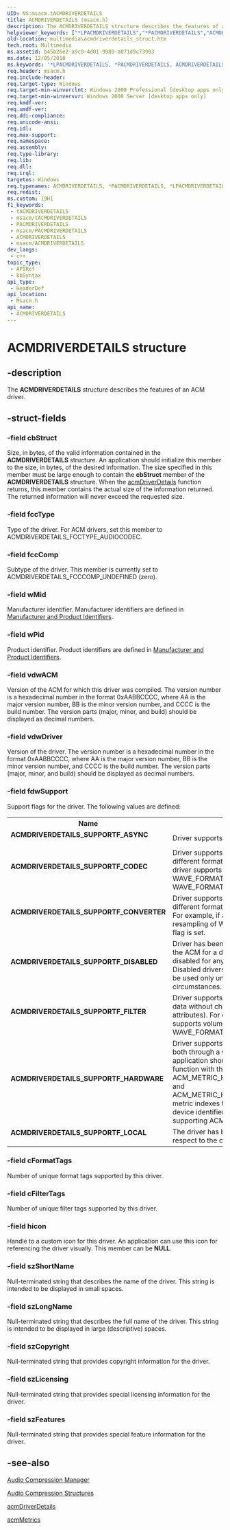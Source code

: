 ```yaml
---
UID: NS:msacm.tACMDRIVERDETAILS
title: ACMDRIVERDETAILS (msacm.h)
description: The ACMDRIVERDETAILS structure describes the features of an ACM driver.
helpviewer_keywords: ["*LPACMDRIVERDETAILS","*PACMDRIVERDETAILS","ACMDRIVERDETAILS","ACMDRIVERDETAILS structure [Windows Multimedia]","ACMDRIVERDETAILS_SUPPORTF_ASYNC","ACMDRIVERDETAILS_SUPPORTF_CODEC","ACMDRIVERDETAILS_SUPPORTF_CONVERTER","ACMDRIVERDETAILS_SUPPORTF_DISABLED","ACMDRIVERDETAILS_SUPPORTF_FILTER","ACMDRIVERDETAILS_SUPPORTF_HARDWARE","ACMDRIVERDETAILS_SUPPORTF_LOCAL","msacm/ACMDRIVERDETAILS","multimedia.acmdriverdetails_COLLISION566","multimedia.acmdriverdetails_struct"]
old-location: multimedia\acmdriverdetails_struct.htm
tech.root: Multimedia
ms.assetid: b45b26e2-a9c0-4d01-9989-a071d9c73993
ms.date: 12/05/2018
ms.keywords: '*LPACMDRIVERDETAILS, *PACMDRIVERDETAILS, ACMDRIVERDETAILS, ACMDRIVERDETAILS structure [Windows Multimedia], ACMDRIVERDETAILS_SUPPORTF_ASYNC, ACMDRIVERDETAILS_SUPPORTF_CODEC, ACMDRIVERDETAILS_SUPPORTF_CONVERTER, ACMDRIVERDETAILS_SUPPORTF_DISABLED, ACMDRIVERDETAILS_SUPPORTF_FILTER, ACMDRIVERDETAILS_SUPPORTF_HARDWARE, ACMDRIVERDETAILS_SUPPORTF_LOCAL, msacm/ACMDRIVERDETAILS, multimedia.acmdriverdetails_COLLISION566, multimedia.acmdriverdetails_struct'
req.header: msacm.h
req.include-header: 
req.target-type: Windows
req.target-min-winverclnt: Windows 2000 Professional [desktop apps only]
req.target-min-winversvr: Windows 2000 Server [desktop apps only]
req.kmdf-ver: 
req.umdf-ver: 
req.ddi-compliance: 
req.unicode-ansi: 
req.idl: 
req.max-support: 
req.namespace: 
req.assembly: 
req.type-library: 
req.lib: 
req.dll: 
req.irql: 
targetos: Windows
req.typenames: ACMDRIVERDETAILS, *PACMDRIVERDETAILS, *LPACMDRIVERDETAILS
req.redist: 
ms.custom: 19H1
f1_keywords:
 - tACMDRIVERDETAILS
 - msacm/tACMDRIVERDETAILS
 - PACMDRIVERDETAILS
 - msacm/PACMDRIVERDETAILS
 - ACMDRIVERDETAILS
 - msacm/ACMDRIVERDETAILS
dev_langs:
 - c++
topic_type:
 - APIRef
 - kbSyntax
api_type:
 - HeaderDef
api_location:
 - Msacm.h
api_name:
 - ACMDRIVERDETAILS
---
```


# ACMDRIVERDETAILS structure


## -description

The <b>ACMDRIVERDETAILS</b> structure describes the features of an ACM driver.

## -struct-fields

### -field cbStruct

Size, in bytes, of the valid information contained in the <b>ACMDRIVERDETAILS</b> structure. An application should initialize this member to the size, in bytes, of the desired information. The size specified in this member must be large enough to contain the <b>cbStruct</b> member of the <b>ACMDRIVERDETAILS</b> structure. When the <a href="https://docs.microsoft.com/windows/desktop/api/msacm/nf-msacm-acmdriverdetails">acmDriverDetails</a> function returns, this member contains the actual size of the information returned. The returned information will never exceed the requested size.

### -field fccType

Type of the driver. For ACM drivers, set this member to ACMDRIVERDETAILS_FCCTYPE_AUDIOCODEC.

### -field fccComp

Subtype of the driver. This member is currently set to ACMDRIVERDETAILS_FCCCOMP_UNDEFINED (zero).

### -field wMid

Manufacturer identifier. Manufacturer identifiers are defined in <a href="https://docs.microsoft.com/windows/desktop/Multimedia/manufacturer-and-product-identifiers">Manufacturer and Product Identifiers</a>.

### -field wPid

Product identifier. Product identifiers are defined in <a href="https://docs.microsoft.com/windows/desktop/Multimedia/manufacturer-and-product-identifiers">Manufacturer and Product Identifiers</a>.

### -field vdwACM

Version of the ACM for which this driver was compiled. The version number is a hexadecimal number in the format 0xAABBCCCC, where AA is the major version number, BB is the minor version number, and CCCC is the build number. The version parts (major, minor, and build) should be displayed as decimal numbers.

### -field vdwDriver

Version of the driver. The version number is a hexadecimal number in the format 0xAABBCCCC, where AA is the major version number, BB is the minor version number, and CCCC is the build number. The version parts (major, minor, and build) should be displayed as decimal numbers.

### -field fdwSupport

Support flags for the driver. The following values are defined:

<table>
<tr>
<th>Name</th>
<th>Description</th>
</tr>
<tr>
<td width="40%"><a id="ACMDRIVERDETAILS_SUPPORTF_ASYNC"></a><a id="acmdriverdetails_supportf_async"></a><dl>
<dt><b>ACMDRIVERDETAILS_SUPPORTF_ASYNC</b></dt>
</dl>
</td>
<td width="60%">
Driver supports asynchronous conversions.

</td>
</tr>
<tr>
<td width="40%"><a id="ACMDRIVERDETAILS_SUPPORTF_CODEC"></a><a id="acmdriverdetails_supportf_codec"></a><dl>
<dt><b>ACMDRIVERDETAILS_SUPPORTF_CODEC</b></dt>
</dl>
</td>
<td width="60%">
Driver supports conversion between two different format tags. For example, if a driver supports compression from WAVE_FORMAT_PCM to WAVE_FORMAT_ADPCM, this flag is set.

</td>
</tr>
<tr>
<td width="40%"><a id="ACMDRIVERDETAILS_SUPPORTF_CONVERTER"></a><a id="acmdriverdetails_supportf_converter"></a><dl>
<dt><b>ACMDRIVERDETAILS_SUPPORTF_CONVERTER</b></dt>
</dl>
</td>
<td width="60%">
Driver supports conversion between two different formats of the same format tag. For example, if a driver supports resampling of WAVE_FORMAT_PCM, this flag is set.

</td>
</tr>
<tr>
<td width="40%"><a id="ACMDRIVERDETAILS_SUPPORTF_DISABLED"></a><a id="acmdriverdetails_supportf_disabled"></a><dl>
<dt><b>ACMDRIVERDETAILS_SUPPORTF_DISABLED</b></dt>
</dl>
</td>
<td width="60%">
Driver has been disabled. This flag is set by the ACM for a driver when it has been disabled for any of a number of reasons. Disabled drivers cannot be opened and can be used only under very limited circumstances.

</td>
</tr>
<tr>
<td width="40%"><a id="ACMDRIVERDETAILS_SUPPORTF_FILTER"></a><a id="acmdriverdetails_supportf_filter"></a><dl>
<dt><b>ACMDRIVERDETAILS_SUPPORTF_FILTER</b></dt>
</dl>
</td>
<td width="60%">
Driver supports a filter (modification of the data without changing any of the format attributes). For example, if a driver supports volume or echo operations on WAVE_FORMAT_PCM, this flag is set.

</td>
</tr>
<tr>
<td width="40%"><a id="ACMDRIVERDETAILS_SUPPORTF_HARDWARE"></a><a id="acmdriverdetails_supportf_hardware"></a><dl>
<dt><b>ACMDRIVERDETAILS_SUPPORTF_HARDWARE</b></dt>
</dl>
</td>
<td width="60%">
Driver supports hardware input, output, or both through a waveform-audio device. An application should use the <a href="https://docs.microsoft.com/windows/desktop/api/msacm/nf-msacm-acmmetrics">acmMetrics</a> function with the ACM_METRIC_HARDWARE_WAVE_INPUT and ACM_METRIC_HARDWARE_WAVE_OUTPUT metric indexes to get the waveform-audio device identifiers associated with the supporting ACM driver.

</td>
</tr>
<tr>
<td width="40%"><a id="ACMDRIVERDETAILS_SUPPORTF_LOCAL"></a><a id="acmdriverdetails_supportf_local"></a><dl>
<dt><b>ACMDRIVERDETAILS_SUPPORTF_LOCAL</b></dt>
</dl>
</td>
<td width="60%">
The driver has been installed locally with respect to the current task.

</td>
</tr>
</table>

### -field cFormatTags

Number of unique format tags supported by this driver.

### -field cFilterTags

Number of unique filter tags supported by this driver.

### -field hicon

Handle to a custom icon for this driver. An application can use this icon for referencing the driver visually. This member can be <b>NULL</b>.

### -field szShortName

Null-terminated string that describes the name of the driver. This string is intended to be displayed in small spaces.

### -field szLongName

Null-terminated string that describes the full name of the driver. This string is intended to be displayed in large (descriptive) spaces.

### -field szCopyright

Null-terminated string that provides copyright information for the driver.

### -field szLicensing

Null-terminated string that provides special licensing information for the driver.

### -field szFeatures

Null-terminated string that provides special feature information for the driver.

## -see-also

<a href="https://docs.microsoft.com/windows/desktop/Multimedia/audio-compression-manager">Audio Compression Manager</a>



<a href="https://docs.microsoft.com/windows/desktop/Multimedia/audio-compression-structures">Audio Compression Structures</a>



<a href="https://docs.microsoft.com/windows/desktop/api/msacm/nf-msacm-acmdriverdetails">acmDriverDetails</a>



<a href="https://docs.microsoft.com/windows/desktop/api/msacm/nf-msacm-acmmetrics">acmMetrics</a>

